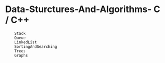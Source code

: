 # Data-Sturctures-And-Algorithms- C / C++
        Stack
        Queue
        LinkedList
        SortingAndSearching
        Trees
        Graphs
